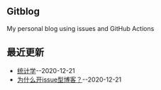 ## Gitblog
My personal blog using issues and GitHub Actions
## 最近更新
- [统计学](https://github.com/lusuzi/gitblog/issues/2)--2020-12-21
- [为什么开issue型博客？](https://github.com/lusuzi/gitblog/issues/1)--2020-12-21
